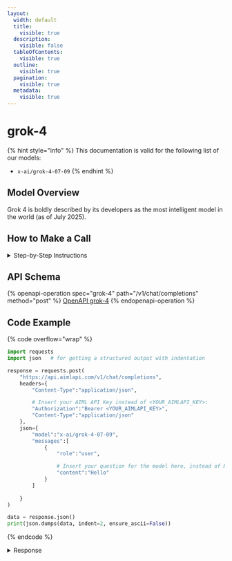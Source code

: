 ```yaml
---
layout:
  width: default
  title:
    visible: true
  description:
    visible: false
  tableOfContents:
    visible: true
  outline:
    visible: true
  pagination:
    visible: true
  metadata:
    visible: true
---
```


# grok-4

{% hint style="info" %}
This documentation is valid for the following list of our models:

* `x-ai/grok-4-07-09`
{% endhint %}

## Model Overview

Grok 4 is boldly described by its developers as the most intelligent model in the world (as of July 2025).

## How to Make a Call

<details>

<summary>Step-by-Step Instructions</summary>

### :digit\_one:  Setup You Can’t Skip

:black\_small\_square:  [**Create an Account**](https://aimlapi.com/app/sign-up): Visit the AI/ML API website and create an account (if you don’t have one yet).\
:black\_small\_square:  [**Generate an API Key**](https://aimlapi.com/app/keys): After logging in, navigate to your account dashboard and generate your API key. Ensure that key is enabled on UI.

### &#x20;:digit\_two:  Copy the code example

At the bottom of this page, you'll find [a code example](grok-4.md#code-example) that shows how to structure the request. Choose the code snippet in your preferred programming language and copy it into your development environment.

### :digit\_three:  Modify the code example

:black\_small\_square:  Replace `<YOUR_AIMLAPI_KEY>` with your actual AI/ML API key from your account.\
:black\_small\_square:  Insert your question or request into the `content` field—this is what the model will respond to.

### :digit\_four:  <sup><sub><mark style="background-color:yellow;">(Optional)<mark style="background-color:yellow;"><sub></sup> Adjust other optional parameters if needed

Only `model` and `messages` are required parameters for this model (and we’ve already filled them in for you in the example), but you can include optional parameters if needed to adjust the model’s behavior. Below, you can find the corresponding [API schema](grok-4.md#api-schema), which lists all available parameters along with notes on how to use them.

### :digit\_five:  Run your modified code

Run your modified code in your development environment. Response time depends on various factors, but for simple prompts it rarely exceeds a few seconds.

{% hint style="success" %}
If you need a more detailed walkthrough for setting up your development environment and making a request step by step — feel free to use our [Quickstart guide](../../../quickstart/setting-up.md).
{% endhint %}

</details>

## API Schema

{% openapi-operation spec="grok-4" path="/v1/chat/completions" method="post" %}
[OpenAPI grok-4](https://raw.githubusercontent.com/aimlapi/api-docs/refs/heads/main/docs/api-references/text-models-llm/xAI/grok-4.json)
{% endopenapi-operation %}

## Code Example

{% code overflow="wrap" %}
```python
import requests
import json   # for getting a structured output with indentation

response = requests.post(
    "https://api.aimlapi.com/v1/chat/completions",
    headers={
        "Content-Type":"application/json", 

        # Insert your AIML API Key instead of <YOUR_AIMLAPI_KEY>:
        "Authorization":"Bearer <YOUR_AIMLAPI_KEY>",
        "Content-Type":"application/json"
    },
    json={
        "model":"x-ai/grok-4-07-09",
        "messages":[
            {
                "role":"user",

                # Insert your question for the model here, instead of Hello:
                "content":"Hello"
            }
        ]
        
    }
)

data = response.json()
print(json.dumps(data, indent=2, ensure_ascii=False))
```
{% endcode %}

<details>

<summary>Response</summary>

{% code overflow="wrap" %}
```json5
{
  "id": "gen-1752837143-rG1L7RPFpBi9pJdCHTzm",
  "system_fingerprint": "fp_ff08cddfd3",
  "object": "chat.completion",
  "choices": [
    {
      "index": 0,
      "finish_reason": "stop",
      "logprobs": null,
      "message": {
        "role": "assistant",
        "content": "Hello! I'm Grok, built by xAI to help with answers, ideas, and a bit of cosmic wit. What can I do for you today? 🚀",
        "reasoning_content": "Thinking... Thinking... ",
        "refusal": null
      }
    }
  ],
  "created": 1752837143,
  "model": "x-ai/grok-4",
  "usage": {
    "prompt_tokens": 53,
    "completion_tokens": 5689,
    "total_tokens": 5742,
    "prompt_tokens_details": {
      "cached_tokens": 2
    },
    "completion_tokens_details": {
      "reasoning_tokens": 138
    }
  }
}
```
{% endcode %}

</details>
